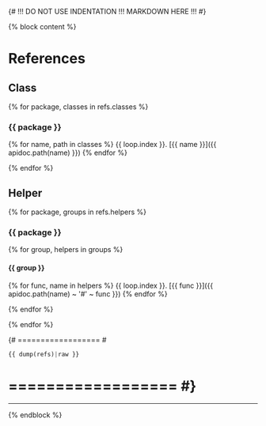 {# !!! DO NOT USE INDENTATION !!! MARKDOWN HERE !!! #}

{% block content %}

# References

## Class

{% for package, classes in refs.classes %}
### {{ package }}
{% for name, path in classes %}
{{ loop.index }}. [{{ name }}]({{ apidoc.path(name) }})
{% endfor %}

{% endfor %}

## Helper

{% for package, groups in refs.helpers %}
### {{ package }}
{% for group, helpers in groups %}
#### {{ group }}
{% for func, name in helpers %}
{{ loop.index }}. [{{ func }}]({{ apidoc.path(name) ~ '#' ~ func }})
{% endfor %}

{% endfor %}

{% endfor %}

{# ================== #
```php
{{ dump(refs)|raw }}
```
 # ================== #}

<hr>
{% endblock %}
